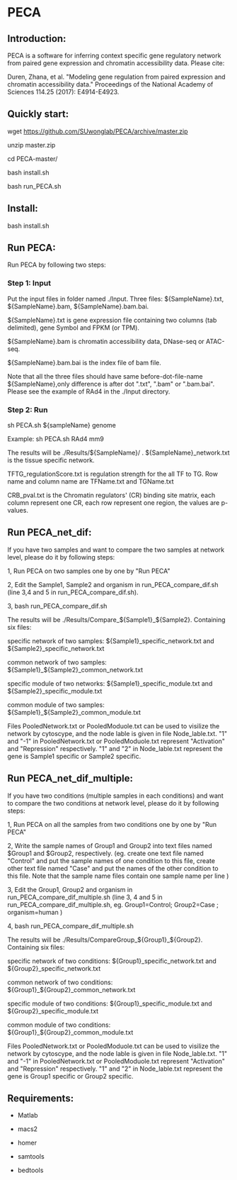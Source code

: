 # PECA

## Introduction:

PECA is a software for inferring context specific gene regulatory network from paired gene expression and chromatin accessibility data.
Please cite: 

Duren, Zhana, et al. "Modeling gene regulation from paired expression and chromatin accessibility data." Proceedings of the National Academy of Sciences 114.25 (2017): E4914-E4923.

## Quickly start:

wget https://github.com/SUwonglab/PECA/archive/master.zip

unzip master.zip

cd PECA-master/

bash install.sh

bash run_PECA.sh

## Install:

bash install.sh

## Run PECA:

Run PECA by following two steps:

### Step 1: Input 
Put the input files in folder named ./Input. Three files: ${SampleName}.txt, ${SampleName}.bam, ${SampleName}.bam.bai.

${SampleName}.txt is gene expression file containing two columns (tab delimited), gene Symbol and FPKM (or TPM). 

${SampleName}.bam is chromatin accessibility data, DNase-seq or ATAC-seq. 

${SampleName}.bam.bai is the index file of bam file. 

Note that all the three files should have same before-dot-file-name ${SampleName},only difference is after dot ".txt", ".bam" or ".bam.bai". Please see the example of RAd4 in the ./Input directory.

### Step 2: Run 
sh PECA.sh ${sampleName} genome

Example: sh PECA.sh RAd4 mm9

The results will be ./Results/${SampleName}/ .
${SampleName}_network.txt is the tissue specific network.

TFTG_regulationScore.txt is regulation strength for the all TF to TG. Row name and column name are TFName.txt and TGName.txt

CRB_pval.txt is the Chromatin regulators' (CR) binding site matrix, each column represent one CR, each row represent one region, the values are p-values.

## Run PECA_net_dif:
If you have two samples and want to compare the two samples at network level, please do it by following steps:

1, Run PECA on two samples one by one by "Run PECA"

2, Edit the Sample1, Sample2 and organism in run_PECA_compare_dif.sh (line 3,4 and 5 in run_PECA_compare_dif.sh). 

3, bash run_PECA_compare_dif.sh

The results will be ./Results/Compare_${Sample1}_${Sample2}. Containing six files:  

specific network of two samples: ${Sample1}_specific_network.txt and ${Sample2}_specific_network.txt

common network of two samples: ${Sample1}_${Sample2}_common_network.txt 

specific module of two networks:  ${Sample1}_specific_module.txt and ${Sample2}_specific_module.txt

common module of two samples: ${Sample1}_${Sample2}_common_module.txt 

Files PooledNetwork.txt or PooledModuole.txt can be used to visilize the network by cytoscype, and the node lable is given in file Node_lable.txt. "1" and "-1" in PooledNetwork.txt or PooledModuole.txt represent "Activation" and "Repression" respectively. "1" and "2" in Node_lable.txt represent the gene is Sample1 specific or Sample2 specific.

## Run PECA_net_dif_multiple:
If you have two conditions (multiple samples in each conditions) and want to compare the two conditions at network level, please do it by following steps:

1, Run PECA on all the samples from two conditions one by one by "Run PECA"

2, Write the sample names of Group1 and Group2 into text files named $Group1 and $Group2, respectively. (eg. create one text file named "Control" and put the sample names of one condition to this file, create other text file named "Case" and put the names of the other condition to this file. Note that the sample name files contain one sample name per line )

3, Edit the Group1, Group2 and organism in run_PECA_compare_dif_multiple.sh (line 3, 4 and 5 in run_PECA_compare_dif_multiple.sh, eg. Group1=Control; Group2=Case ; organism=human )

4, bash run_PECA_compare_dif_multiple.sh

The results will be ./Results/CompareGroup_${Group1}_${Group2}. Containing six files:  

specific network of two conditions: ${Group1}_specific_network.txt and ${Group2}_specific_network.txt

common network of two conditions: ${Group1}_${Group2}_common_network.txt 

specific module of two conditions:  ${Group1}_specific_module.txt and ${Group2}_specific_module.txt

common module of two conditions: ${Group1}_${Group2}_common_module.txt

Files PooledNetwork.txt or PooledModuole.txt can be used to visilize the network by cytoscype, and the node lable is given in file Node_lable.txt. "1" and "-1" in PooledNetwork.txt or PooledModuole.txt represent "Activation" and "Repression" respectively. "1" and "2" in Node_lable.txt represent the gene is Group1 specific or Group2 specific.

## Requirements:

* Matlab

* macs2

* homer

* samtools

* bedtools




